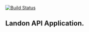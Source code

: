 [![Build Status](https://travis-ci.org/huxaiphaer/LandOnAPI.svg?branch=master)](https://travis-ci.org/huxaiphaer/LandOnAPI)

## Landon API Application.